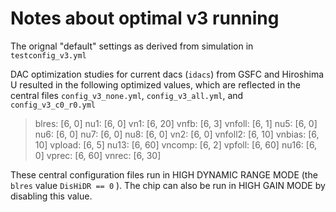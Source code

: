 # Notes about optimal v3 running

The orignal "default" settings as derived from simulation in `testconfig_v3.yml`

DAC optimization studies for current dacs (`idacs`) from GSFC and Hiroshima U resulted in the following optimized values, which are reflected in the central files `config_v3_none.yml`, `config_v3_all.yml`, and `config_v3_c0_r0.yml`

> blres:              [6, 0]
> nu1:                [6, 0]
> vn1:                [6, 20]
> vnfb:               [6, 3]
> vnfoll:             [6, 1]
> nu5:                [6, 0]
> nu6:                [6, 0]
> nu7:                [6, 0]
> nu8:                [6, 0]
> vn2:                [6, 0]
> vnfoll2:            [6, 10]
> vnbias:             [6, 10]
> vpload:             [6, 5]
> nu13:               [6, 60]
> vncomp:             [6, 2]
> vpfoll:             [6, 60]
> nu16:               [6, 0]
> vprec:              [6, 60]
> vnrec:              [6, 30]

These central configuration files run in HIGH DYNAMIC RANGE MODE (the `blres` value `DisHiDR == 0` ). The chip can also be run in HIGH GAIN MODE by disabling this value. 
